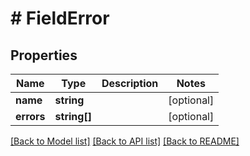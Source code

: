 # # FieldError

## Properties

Name | Type | Description | Notes
------------ | ------------- | ------------- | -------------
**name** | **string** |  | [optional]
**errors** | **string[]** |  | [optional]

[[Back to Model list]](../../README.md#models) [[Back to API list]](../../README.md#endpoints) [[Back to README]](../../README.md)
